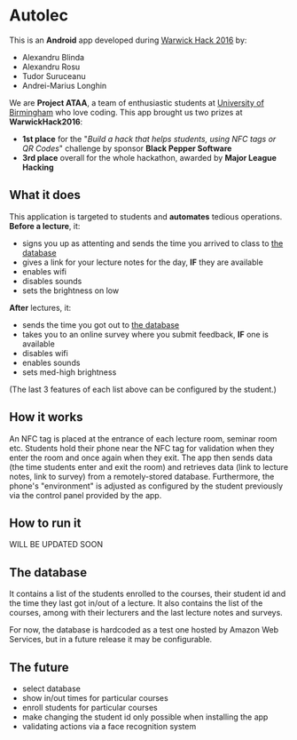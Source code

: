 # Autolec

This is an **Android** app developed during [Warwick Hack 2016](http://www.hack.warwick.tech/) by:
* Alexandru Blinda
* Alexandru Rosu
* Tudor Suruceanu
* Andrei-Marius Longhin

We are **Project ATAA**, a team of enthusiastic students at [University of Birmingham](http://www.birmingham.ac.uk) who love coding. This app brought us two prizes at **WarwickHack2016**: 
* **1st place** for the "*Build a hack that helps students, using NFC tags or QR Codes*" challenge by sponsor **Black Pepper Software**
* **3rd place** overall for the whole hackathon, awarded by **Major League Hacking**

## What it does

This application is targeted to students and **automates** tedious operations. **Before a lecture**, it:

* signs you up as attenting and sends the time you arrived to class to [the database](#database)
* gives a link for your lecture notes for the day, **IF** they are available
* enables wifi
* disables sounds
* sets the brightness on low

**After** lectures, it:

* sends the time you got out to [the database](#database)
* takes you to an online survey where you submit feedback, **IF** one is available
* disables wifi
* enables sounds
* sets med-high brightness

(The last 3 features of each list above can be configured by the student.)

## How it works
An NFC tag is placed at the entrance of each lecture room, seminar room etc. Students hold their phone near the NFC tag for validation when they enter the room and once again when they exit. 
The app then sends data (the time students enter and exit the room) and retrieves data (link to lecture notes, link to survey) from a remotely-stored database.
Furthermore, the phone's "environment" is adjusted as configured by the student previously via the control panel provided by the app.

## How to run it 
WILL BE UPDATED SOON

## <a name="database">The database</a>
It contains a list of the students enrolled to the courses, their student id and the time they last got in/out of a lecture. It also contains the list of the courses, among with their lecturers and the last lecture notes and surveys.

 For now, the database is hardcoded as a test one hosted by Amazon Web Services, but in a future release it may be configurable.
 
## The future ##
* select database
* show in/out times for particular courses
* enroll students for particular courses
* make changing the student id only possible when installing the app 
* validating actions via a face recognition system
